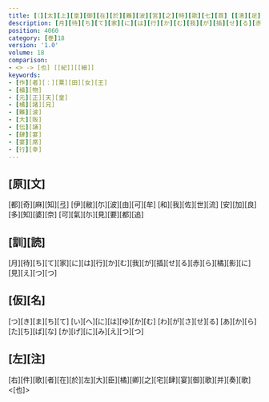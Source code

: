 ```yaml
---
title: [（][太][上][皇][御][在][於][難][波][宮][之][時][歌][七][首] [[清][足][姫][天][皇][也]][）] / [粟][田][女][王][歌][一][首]
description: [月][待][ち][て][家][に][は][行][か][む][我][が][插][せ][る][赤][ら][橘][影][に][見][え][つ][つ]
position: 4060
category: [巻]18
version: '1.0'
volume: 18
comparison:
- <> -> [也] [[紀]][[細]]
keywords:
- [作][者][：][粟][田][女][王]
- [植][物]
- [元][正][天][皇]
- [橘][諸][兄]
- [難][波]
- [大][阪]
- [伝][誦]
- [肆][宴]
- [宴][席]
- [行][幸]
---
```


## [原][文]

[都][奇][麻][知][弖] [伊][敝][尓][波][由][可][牟] [和][我][佐][世][流] [安][加][良][多][知][婆][奈] [可][氣][尓][見][要][都][追]

## [訓][読]

[月][待][ち][て][家][に][は][行][か][む][我][が][插][せ][る][赤][ら][橘][影][に][見][え][つ][つ]

## [仮][名]

[つ][き][ま][ち][て] [い][へ][に][は][ゆ][か][む] [わ][が][さ][せ][る] [あ][か][ら][た][ち][ば][な] [か][げ][に][み][え][つ][つ]

## [左][注]

[右][件][歌][者][在][於][左][大][臣][橘][卿][之][宅][肆][宴][御][歌][并][奏][歌]<[也]>
